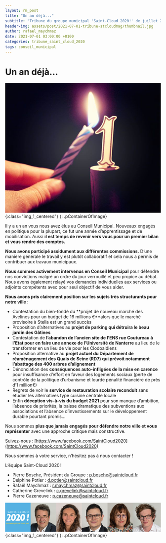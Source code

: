 ```yaml
---
layout: rm_post
title: "Un an déjà..."
subtitle: "Tribune du groupe municipal 'Saint-Cloud 2020!' de juillet 2021"
header-img: assets/post/2021-07-01-tribune-stcloudmag/thumbnail.jpg
author: rafael_maychmaz
date: 2021-07-01 03:00:00 +0100
categories: tribune_saint_cloud_2020 
tags: conseil_municipal
---
```


# Un an déjà...

![texte alternatif à l'image](/assets/post/2021-07-01-tribune-stcloudmag/thumbnail.jpg "Description de l info-bulle image"){:class="img_1_centered"}
{: .pContainerOfImage}

Il y a un an vous nous avez élus au Conseil Municipal. Nouveaux engagés en politique pour la plupart, ce fut une année d’apprentissage et de mobilisation. Aussi **il est temps de revenir vers vous pour un premier bilan et vous rendre des comptes.**

**Nous avons participé assidument aux différentes commissions.** D’une manière générale le travail y est plutôt collaboratif et cela nous a permis de contribuer aux travaux municipaux.

**Nous sommes activement intervenus en Conseil Municipal** pour défendre nos convictions malgré un ordre du jour verrouillé et peu propice au débat. Nous avons également relayé vos demandes individuelles aux services ou adjoints compétents avec pour seul objectif de vous aider.

**Nous avons pris clairement position sur les sujets très structurants pour notre ville :**
- Contestation du bien-fondé du **projet de nouveau marché des Avelines pour un budget de 16 millions €**alors que le marché provisoire à Stella est un grand succès
- Proposition d’alternatives au **projet de parking qui détruira le beau jardin des Gâtines**
- Contestation de **l’abandon de l’ancien site de l’ENS rue Coutureau à l’Etat pour en faire une annexe de l’Université de Nanterre** au lieu de le transformer en un lieu de vie pour les Clodoaldiens
- Proposition alternative au **projet actuel du Département de réaménagement des Quais de Seine (RD7) qui prévoit notamment l’abattage des 400 arbres d’alignement**
- Dénonciation des **conséquences auto-infligées de la mise en carence** pour insuffisance d’effort en faveur des logements sociaux (perte de contrôle de la politique d’urbanisme et lourde pénalité financière de près d’1 million€)
- Regrets de voir le **service de restauration scolaire reconduit** sans étudier les alternatives type cuisine centrale locale
- Enfin **déception vis-à-vis du budget 2021** pour son manque d’ambition, l’absence de priorités, la baisse dramatique des subventions aux associations et l’absence d’investissements sur le développement durable pourtant promis…

Nous sommes **plus que jamais engagés pour défendre notre ville et vous représenter** avec une approche critique mais constructive.

Suivez-nous : [https://www.facebook.com/SaintCloud2020](https://www.facebook.com/SaintCloud2020)

Nous sommes à votre service, n’hésitez pas à nous contacter !

L’équipe Saint-Cloud 2020!
- Pierre Bosche, Président du Groupe :
p.bosche@saintcloud.fr
- Delphine Potier : d.potier@saintcloud.fr
- Rafaël Maychmaz : r.maychmaz@saintcloud.fr
- Catherine Grevelink : c.grevelink@saintcloud.fr
- Pierre Cazeneuve : p.cazeneuve@saintcloud.fr

![texte alternatif à l'image](/assets/post/2020-03-15-elections-municipales-2020/2020-03-15_photo_des_elus.png "Description de l info-bulle image"){:class="img_1_centered"}
{: .pContainerOfImage}


